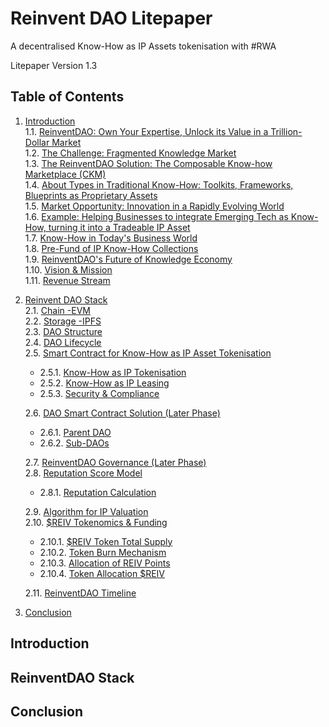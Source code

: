 # Reinvent DAO Litepaper

A decentralised Know-How as IP Assets tokenisation with #RWA

Litepaper Version 1.3




## Table of Contents

1. [Introduction](#introduction) </br>
  1.1. [ReinventDAO: Own Your Expertise, Unlock its Value in a Trillion-Dollar Market](#unlock) </br>
  1.2. [The Challenge: Fragmented Knowledge Market](#challenge) </br> 
  1.3. [The ReinventDAO Solution: The Composable Know-how Marketplace (CKM)](#solution) </br>
  1.4. [About Types in Traditional Know-How: Toolkits, Frameworks, Blueprints as Proprietary Assets](#framework) </br>
  1.5. [Market Opportunity: Innovation in a Rapidly Evolving World](#market) </br>
  1.6. [Example: Helping Businesses to integrate Emerging Tech as Know-How, turning it into a Tradeable IP Asset](#example) </br>
  1.7. [Know-How in Today's Business World](#know-how) </br>
  1.8. [Pre-Fund of IP Know-How Collections](#pre-fund) </br>
  1.9. [ReinventDAO's Future of Knowledge Economy](#economy) </br>
  1.10. [Vision & Mission](#vision) </br>
  1.11. [Revenue Stream](#stream) </br>
2. [Reinvent DAO Stack](#dao-stack) </br>
  2.1. [Chain -EVM](#evm) </br>
  2.2. [Storage -IPFS](#ipfs) </br>
  2.3. [DAO Structure](#structure) </br>
  2.4. [DAO Lifecycle](#lifecycle) </br>
  2.5. [Smart Contract for Know-How as IP Asset Tokenisation](#sc) </br>
   * 2.5.1. [Know-How as IP Tokenisation](#know-how-ip) </br>
    *   2.5.2. [Know-How as IP Leasing](#leasing) </br>
    *  2.5.3. [Security & Compliance](#compliance) </br>
  
    2.6. [DAO Smart Contract Solution (Later Phase)](#sc-solution) </br>
     * 2.6.1. [Parent DAO](#parent-dao) </br>
    *   2.6.2. [Sub-DAOs](#sub-dao) </br>
 
   2.7. [ReinventDAO Governance (Later Phase)](#governance) </br>
  2.8. [Reputation Score Model](#reputation) </br>
   * 2.8.1. [Reputation Calculation](#calculation) </br>
 
   2.9. [Algorithm for IP Valuation](#valuation) </br>
   2.10. [$REIV Tokenomics & Funding](#tokenomics) </br>
   * 2.10.1. [$REIV Token Total Supply](#total-supply) </br>
   *   2.10.2. [Token Burn Mechanism](#burn) </br>
   *  2.10.3. [Allocation of REIV Points](#points) </br>
   *  2.10.4. [Token Allocation $REIV](#allocation) </br>
 
   2.11. [ReinventDAO Timeline](#timeline) </br>
3. [Conclusion](#markdown-header-sub-heading-3)

## Introduction <a name="introduction"></a>





## ReinventDAO Stack


## Conclusion













